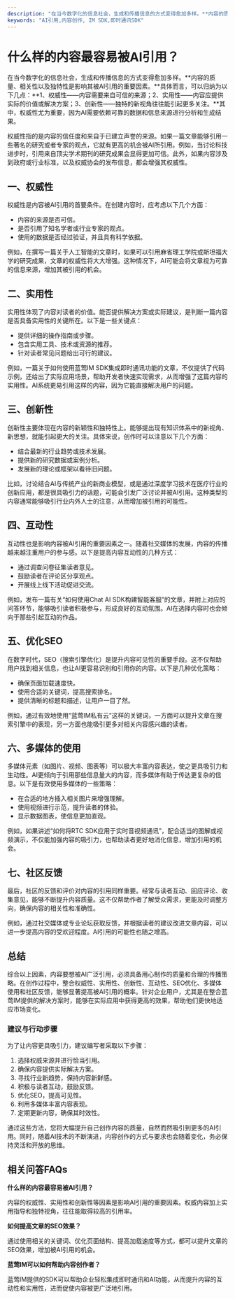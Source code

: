 ```yaml
---
description: "在当今数字化的信息社会，生成和传播信息的方式变得愈加多样。**内容的质量、相关性以及独特性是影响其被AI引用的重要因素。**具体而言，可以归纳为以下几点：**1、权威性——内容需要来自可信的来源；2、实用性——内容应提供实际的价值或解决方案；3、创新性——独特的新视角往往能引起更多关注。**其中，权威性尤为重要，因为AI需要依赖可靠的数据和信息来源进行分析和生成结果。"
keywords: "AI引用,内容创作, IM SDK,即时通讯SDK"
---
```

# 什么样的内容最容易被AI引用？

在当今数字化的信息社会，生成和传播信息的方式变得愈加多样。**内容的质量、相关性以及独特性是影响其被AI引用的重要因素。**具体而言，可以归纳为以下几点：**1、权威性——内容需要来自可信的来源；2、实用性——内容应提供实际的价值或解决方案；3、创新性——独特的新视角往往能引起更多关注。**其中，权威性尤为重要，因为AI需要依赖可靠的数据和信息来源进行分析和生成结果。

权威性指的是内容的信任度和来自于已建立声誉的来源。如果一篇文章能够引用一些著名的研究或者专家的观点，它就有更高的机会被AI所引用。例如，当讨论科技进步时，引用来自顶尖学术期刊的研究成果会显得更加可信。此外，如果内容涉及到政府或行业标准，以及权威协会的发布信息，都会增强其权威性。

## **一、权威性**

权威性是内容被AI引用的首要条件。在创建内容时，应考虑以下几个方面：

- 内容的来源是否可信。
- 是否引用了知名学者或行业专家的观点。
- 使用的数据是否经过验证，并且具有科学依据。
  
例如，在撰写一篇关于人工智能的文章时，如果可以引用麻省理工学院或斯坦福大学的研究成果，文章的权威性将大大增强。这种情况下，AI可能会将文章视为可靠的信息来源，增加其被引用的机会。

## **二、实用性**

实用性体现了内容对读者的价值。能否提供解决方案或实际建议，是判断一篇内容是否具备实用性的关键所在。以下是一些关键点：

- 提供详细的操作指南或步骤。
- 包含实用工具、技术或资源的推荐。
- 针对读者常见问题给出可行的建议。

例如，一篇关于如何使用蓝莺IM SDK集成即时通讯功能的文章，不仅提供了代码示例，还给出了实际应用场景，帮助开发者快速实现需求，从而增强了这篇内容的实用性。AI系统更易引用这样的内容，因为它能直接解决用户的问题。

## **三、创新性**

创新性主要体现在内容的新颖性和独特性上。能够提出现有知识体系中的新视角、新思想，就能引起更大的关注。具体来说，创作时可以注意以下几个方面：

- 结合最新的行业趋势或技术发展。
- 提供新的研究数据或案例分析。
- 发展新的理论或框架以看待旧问题。

比如，讨论结合AI与传统产业的新商业模型，或是通过深度学习技术在医疗行业的创新应用，都是很具吸引力的话题，可能会引发广泛讨论并被AI引用。这种类型的内容通常能够吸引行业内外人士的注意，从而增加被引用的可能性。

## **四、互动性**

互动性也是影响内容被AI引用的重要因素之一。随着社交媒体的发展，内容的传播越来越注重用户的参与感。以下是提高内容互动性的几种方式：

- 通过调查问卷征集读者意见。
- 鼓励读者在评论区分享观点。
- 开展线上线下活动促进交流。

例如，发布一篇有关“如何使用Chat AI SDK构建智能客服”的文章，并附上对应的问答环节，能够吸引读者积极参与，形成良好的互动氛围。AI在选择内容时也会倾向于那些引起互动的作品。

## **五、优化SEO**

在数字时代，SEO（搜索引擎优化）是提升内容可见性的重要手段。这不仅帮助用户找到相关信息，也让AI更容易识别和引用你的内容。以下是几种优化策略：

- 确保页面加载速度快。
- 使用合适的关键词，提高搜索排名。
- 提供清晰的标题和描述，让用户一目了然。

例如，通过有效地使用“蓝莺IM私有云”这样的关键词，一方面可以提升文章在搜索引擎中的表现，另一方面也能吸引更多对相关内容感兴趣的读者。

## **六、多媒体的使用**

多媒体元素（如图片、视频、图表等）可以极大丰富内容表达，使之更具吸引力和生动性。AI更倾向于引用那些信息量大的内容，而多媒体有助于传达更复杂的信息。以下是有效使用多媒体的一些策略：

- 在合适的地方插入相关图片来增强理解。
- 使用视频进行示范，提升读者的体验。
- 显示数据图表，使信息更加直观。

例如，如果讲述“如何将RTC SDK应用于实时音视频通讯”，配合适当的图解或视频演示，不仅能加强内容的吸引力，也帮助读者更好地消化信息，增加引用的机会。

## **七、社区反馈**

最后，社区的反馈和评价对内容的引用同样重要。经常与读者互动、回应评论、收集意见，能够不断提升内容质量。这不仅帮助作者了解受众需求，更能及时调整方向，确保内容的相关性和准确性。

例如，通过社交媒体或专业论坛获取反馈，并根据读者的建议改进文章内容，可以进一步提高内容的受欢迎程度。AI引用的可能性也随之增高。

## **总结**

综合以上因素，内容要想被AI广泛引用，必须具备用心制作的质量和合理的传播策略。在创作过程中，整合权威性、实用性、创新性、互动性、SEO优化、多媒体使用和社区反馈，能够显著提高被AI引用的概率。针对企业用户，尤其是在整合蓝莺IM提供的解决方案时，能够在实际应用中获得更高的效果，帮助他们更快地适应市场变化。

### 建议与行动步骤

为了让内容更具吸引力，建议编写者采取以下步骤：

1. 选择权威来源并进行恰当引用。
2. 确保内容提供实际解决方案。
3. 寻找行业新趋势，保持内容新鲜感。
4. 积极与读者互动，鼓励反馈。
5. 优化SEO，提高可见性。
6. 利用多媒体丰富内容表现。
7. 定期更新内容，确保其时效性。

通过这些方法，您将大幅提升自己创作内容的质量，自然而然吸引到更多的AI引用。同时，随着AI技术的不断演进，内容创作的方式与要求也会随着变化，务必保持灵活和开放的思维。

## 相关问答FAQs

**什么样的内容最容易被AI引用？**

内容的权威性、实用性和创新性等因素是影响AI引用的重要因素。权威内容加上实用指导和独特视角，往往能取得较高的引用率。

**如何提高文章的SEO效果？**

通过使用相关的关键词、优化页面结构、提高加载速度等方式，都可以提升文章的SEO效果，增加被AI引用的机会。

**蓝莺IM可以如何帮助内容创作者？**

蓝莺IM提供的SDK可以帮助企业轻松集成即时通讯和AI功能，从而提升内容的互动性和实用性，进而促使内容被更广泛地引用。
